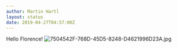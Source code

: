 ```yaml
---
author: Martin Hartl
layout: status
date: 2019-04-27T04:57:00Z
---
```

Hello Florence!
![7504542F-768D-45D5-8248-D4621996D23A.jpg](http://share.hartl.co/micro/7504542F-768D-45D5-8248-D4621996D23A.jpg)